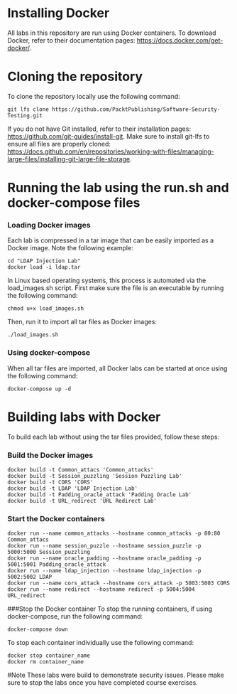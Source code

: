 # Installing Docker
All labs in this repository are run using Docker containers. To download Docker, refer to their documentation pages: https://docs.docker.com/get-docker/.

# Cloning the repository
To clone the repository locally use the following command:
```
git lfs clone https://github.com/PacktPublishing/Software-Security-Testing.git
```

If you do not have Git installed, refer to their installation pages: https://github.com/git-guides/install-git. Make sure to install git-lfs to ensure all files are properly cloned: https://docs.github.com/en/repositories/working-with-files/managing-large-files/installing-git-large-file-storage.

# Running the lab using the run.sh and docker-compose files

### Loading Docker images
Each lab is compressed in a tar image that can be easily imported as a Docker image. Note the following example:
```
cd "LDAP Injection Lab"
docker load -i ldap.tar
```

In Linux based operating systems, this process is automated via the load_images.sh script. First make sure the file is an executable by running the following command:
```
chmod u+x load_images.sh
```
Then, run it to import all tar files as Docker images:
```
./load_images.sh
```

### Using docker-compose
When all tar files are imported, all Docker labs can be started at once using the following command:
```
docker-compose up -d
```

# Building labs with Docker
To build each lab without using the tar files provided, follow these steps:

### Build the Docker images
```
docker build -t Common_attacs 'Common_attacks' 
docker build -t Session_puzzling 'Session Puzzling Lab'
docker build -t CORS 'CORS'
docker build -t LDAP 'LDAP Injection Lab'
docker build -t Padding_oracle_attack 'Padding Oracle Lab'
docker build -t URL_redirect 'URL Redirect Lab'
```

### Start the Docker containers
```
docker run --name common_attacks --hostname common_attacks -p 80:80 Common_attacs
docker run --name session_puzzle --hostname session_puzzle -p 5000:5000 Session_puzzling
docker run --name oracle_padding --hostname oracle_padding -p 5001:5001 Padding_oracle_attack
docker run --name ldap_injection --hostname ldap_injection -p 5002:5002 LDAP
docker run --name cors_attack --hostname cors_attack -p 5003:5003 CORS
docker run --name redirect --hostname redirect -p 5004:5004 URL_redirect
```
###Stop the Docker container
To stop the running containers, if using docker-compose, run the following command:
```
docker-compose down
```
To stop each container individually use the following command:
```
docker stop container_name
docker rm container_name
```
#Note
These labs were build to demonstrate security issues. Please make sure to stop the labs once you have completed course exercises.
